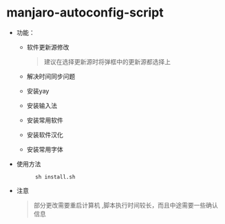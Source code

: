 # manjaro-autoconfig-script
- 功能：
  - 软件更新源修改

    > 建议在选择更新源时将弹框中的更新源都选择上
  - 解决时间同步问题
  - 安装yay
  - 安装输入法
  - 安装常用软件
  - 安装软件汉化
  - 安装常用字体

- 使用方法

			sh install.sh

- 注意
	> 部分更改需要重启计算机
	,脚本执行时间较长，而且中途需要一些确认信息
